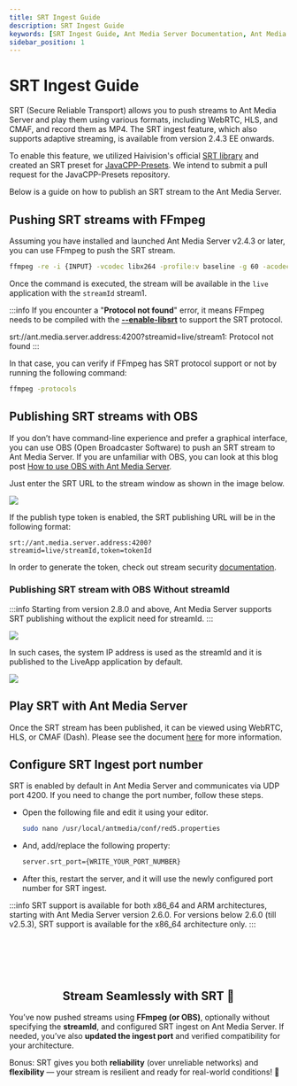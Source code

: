 ```yaml
---
title: SRT Ingest Guide
description: SRT Ingest Guide
keywords: [SRT Ingest Guide, Ant Media Server Documentation, Ant Media Server Tutorials]
sidebar_position: 1
---
```


# SRT Ingest Guide

SRT (Secure Reliable Transport) allows you to push streams to Ant Media Server and play them using various formats, including WebRTC, HLS, and CMAF, and record them as MP4. The SRT ingest feature, which also supports adaptive streaming, is available from version 2.4.3 EE onwards. 

To enable this feature, we utilized Haivision's official [SRT library](https://github.com/Haivision/srt) and created an SRT preset for [JavaCPP-Presets](https://github.com/bytedeco/javacpp-presets). We intend to submit a pull request for the JavaCPP-Presets repository.

Below is a guide on how to publish an SRT stream to the Ant Media Server.

## Pushing SRT streams with FFmpeg

Assuming you have installed and launched Ant Media Server v2.4.3 or later, you can use FFmpeg to push the SRT stream. 

```bash
ffmpeg -re -i {INPUT} -vcodec libx264 -profile:v baseline -g 60 -acodec aac -f mpegts srt://ant.media.server.address:4200?streamid=live/stream1
```

Once the command is executed, the stream will be available in the `live` application with the `streamId` stream1.

:::info
 If you encounter a "**Protocol not found**" error, it means FFmpeg needs to be compiled with the [**--enable-libsrt**](https://srtlab.github.io/srt-cookbook/apps/ffmpeg/) to support the SRT protocol.

srt://ant.media.server.address:4200?streamid\=live/stream1: Protocol not found
:::

In that case, you can verify if FFmpeg has SRT protocol support or not by running the following command:

```bash
ffmpeg -protocols
```

## Publishing SRT streams with OBS

If you don’t have command-line experience and prefer a graphical interface, you can use OBS (Open Broadcaster Software) to push an SRT stream to Ant Media Server. If you are unfamiliar with OBS, you can look at this blog post [How to use OBS with Ant Media Server](https://antmedia.io/how-to-use-obs-with-ant-media-server/). 

Just enter the SRT URL to the stream window as shown in the image below.

![](@site/static/img/Screen-Shot-2022-04-20-at-14.48.30-1024x811.png)

If the publish type token is enabled, the SRT publishing URL will be in the following format:

```
srt://ant.media.server.address:4200?streamid=live/streamId,token=tokenId
```

In order to generate the token, check out stream security [documentation](https://antmedia.io/docs/category/stream-security/).

### Publishing SRT stream with OBS Without streamId

:::info
Starting from version 2.8.0 and above, Ant Media Server supports SRT publishing without the explicit need for streamId.
:::

![](@site/static/img/publish-live-stream/srt/srt-obs.png)

In such cases, the system IP address is used as the streamId and it is published to the LiveApp application by default.

![](@site/static/img/publish-live-stream/srt/srt-stream.png)


## Play SRT with Ant Media Server

Once the SRT stream has been published, it can be viewed using WebRTC, HLS, or CMAF (Dash). Please see the document [here](https://antmedia.io/docs/category/playing-live-streams/) for more information.

## Configure SRT Ingest port number

SRT is enabled by default in Ant Media Server and communicates via UDP port 4200. If you need to change the port number, follow these steps.

- Open the following file and edit it using your editor.

   ```bash
   sudo nano /usr/local/antmedia/conf/red5.properties
   ```

- And, add/replace the following property:

   ```bash
   server.srt_port={WRITE_YOUR_PORT_NUMBER}
   ```

- After this, restart the server, and it will use the newly configured port number for SRT ingest.

:::info
SRT support is available for both x86_64 and ARM architectures, starting with Ant Media Server version 2.6.0. For versions below 2.6.0 (till v2.5.3), SRT support is available for the x86_64 architecture only.
:::


<br /><br />
---

<div align="center">
<h2> Stream Seamlessly with SRT 🔁 </h2>
</div>

You’ve now pushed streams using **FFmpeg (or OBS)**, optionally without specifying the **streamId**, and configured SRT ingest on Ant Media Server. If needed, you’ve also **updated the ingest port** and verified compatibility for your architecture.  

Bonus: SRT gives you both **reliability** (over unreliable networks) and **flexibility** — your stream is resilient and ready for real-world conditions! 📶
